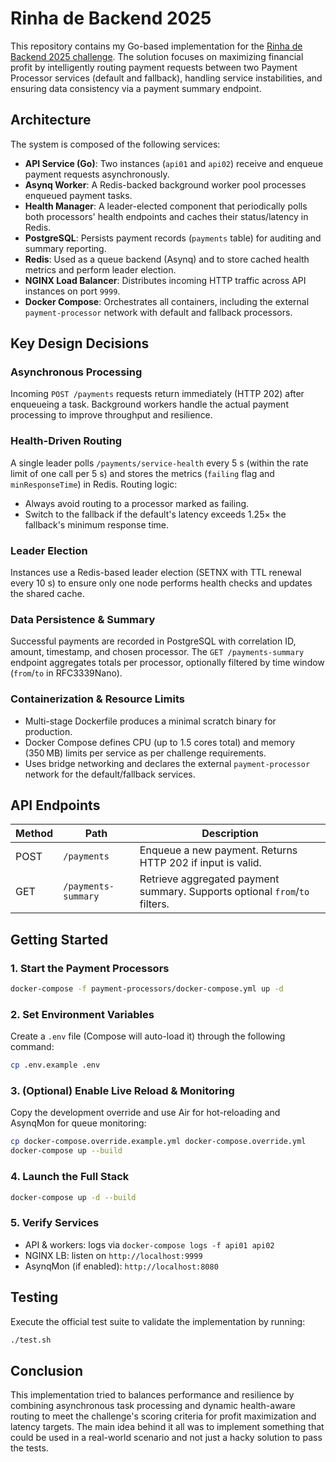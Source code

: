 # Rinha de Backend 2025

This repository contains my Go-based implementation for the [Rinha de Backend 2025 challenge](https://github.com/zanfranceschi/rinha-de-backend-2025). The solution focuses on maximizing financial profit by intelligently routing payment requests between two Payment Processor services (default and fallback), handling service instabilities, and ensuring data consistency via a payment summary endpoint.

## Architecture

The system is composed of the following services:

- **API Service (Go)**: Two instances (`api01` and `api02`) receive and enqueue payment requests asynchronously.
- **Asynq Worker**: A Redis-backed background worker pool processes enqueued payment tasks.
- **Health Manager**: A leader-elected component that periodically polls both processors' health endpoints and caches their status/latency in Redis.
- **PostgreSQL**: Persists payment records (`payments` table) for auditing and summary reporting.
- **Redis**: Used as a queue backend (Asynq) and to store cached health metrics and perform leader election.
- **NGINX Load Balancer**: Distributes incoming HTTP traffic across API instances on port `9999`.
- **Docker Compose**: Orchestrates all containers, including the external `payment-processor` network with default and fallback processors.

## Key Design Decisions

### Asynchronous Processing
Incoming `POST /payments` requests return immediately (HTTP 202) after enqueueing a task. Background workers handle the actual payment processing to improve throughput and resilience.

### Health-Driven Routing
A single leader polls `/payments/service-health` every 5 s (within the rate limit of one call per 5 s) and stores the metrics (`failing` flag and `minResponseTime`) in Redis. Routing logic:

- Always avoid routing to a processor marked as failing.
- Switch to the fallback if the default's latency exceeds 1.25× the fallback's minimum response time.

### Leader Election
Instances use a Redis-based leader election (SETNX with TTL renewal every 10 s) to ensure only one node performs health checks and updates the shared cache.

### Data Persistence & Summary
Successful payments are recorded in PostgreSQL with correlation ID, amount, timestamp, and chosen processor. The `GET /payments-summary` endpoint aggregates totals per processor, optionally filtered by time window (`from`/`to` in RFC3339Nano).

### Containerization & Resource Limits
- Multi-stage Dockerfile produces a minimal scratch binary for production.
- Docker Compose defines CPU (up to 1.5 cores total) and memory (350 MB) limits per service as per challenge requirements.
- Uses bridge networking and declares the external `payment-processor` network for the default/fallback services.

## API Endpoints

| Method | Path                | Description                                                        |
|--------|---------------------|--------------------------------------------------------------------|
| POST   | `/payments`         | Enqueue a new payment. Returns HTTP 202 if input is valid.         |
| GET    | `/payments-summary` | Retrieve aggregated payment summary. Supports optional `from`/`to` filters. |

## Getting Started

### 1. Start the Payment Processors
```bash
docker-compose -f payment-processors/docker-compose.yml up -d
```

### 2. Set Environment Variables
Create a `.env` file (Compose will auto-load it) through the following command:
```bash
cp .env.example .env
```

### 3. (Optional) Enable Live Reload & Monitoring
Copy the development override and use Air for hot-reloading and AsynqMon for queue monitoring:
```bash
cp docker-compose.override.example.yml docker-compose.override.yml
docker-compose up --build
```

### 4. Launch the Full Stack
```bash
docker-compose up -d --build
```

### 5. Verify Services
- API & workers: logs via `docker-compose logs -f api01 api02`
- NGINX LB: listen on `http://localhost:9999`
- AsynqMon (if enabled): `http://localhost:8080`

## Testing

Execute the official test suite to validate the implementation by running:
```bash
./test.sh
```

## Conclusion
This implementation tried to balances performance and resilience by combining asynchronous task processing and dynamic health-aware routing to meet the challenge's scoring criteria for profit maximization and latency targets. The main idea behind it all was to implement something that could be used in a real-world scenario and not just a hacky solution to pass the tests.
